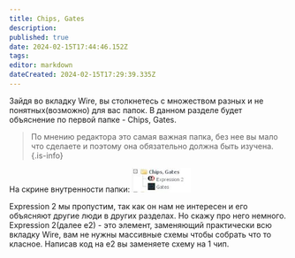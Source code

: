 ```yaml
---
title: Chips, Gates
description: 
published: true
date: 2024-02-15T17:44:46.152Z
tags: 
editor: markdown
dateCreated: 2024-02-15T17:29:39.335Z
---
```


Зайдя во вкладку Wire, вы столкнетесь с множеством разных и не понятных(возможно) для вас папок. В данном разделе будет объяснение по первой папке - Chips, Gates.
> По мнению редактора это самая важная папка, без нее вы мало что сделаете и поэтому она обязательно должна быть изучена.
{.is-info}

На скрине внутренности папки:
![chipsgates.jpg](/chipsgates.jpg)

Expression 2 мы пропустим, так как он нам не интересен и его объясняют другие люди в других разделах. Но скажу про него немного. Expression 2(далее e2) - это элемент, заменяющий практически всю вкладку Wire, вам не нужны массивные схемы чтобы собрать что то класное. Написав код на e2 вы заменяете схему на 1 чип.

